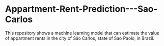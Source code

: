 # Appartment-Rent-Prediction---Sao-Carlos
This repository shows a machine learning model that can estimate the value of appartment rents in the city of São Carlos,  state of Sao Paolo, in Brazil.
